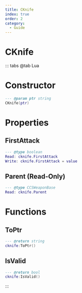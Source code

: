 ```yaml
---
title: CKnife
index: true
order: 2
category:
  - Guide
---
```


# CKnife

::: tabs
@tab Lua
# Constructor
```lua
--- @param ptr string
CKnife(ptr)
```
# Properties
## FirstAttack 
```lua
--- @type boolean
Read: cknife.FirstAttack
Write: cknife.FirstAttack = value
```
## Parent (Read-Only)
```lua
--- @type CCSWeaponBase
Read: cknife.Parent
```
# Functions
## ToPtr
```lua
--- @return string
cknife:ToPtr()
```
## IsValid
```lua
--- @return bool
cknife:IsValid()
```

:::